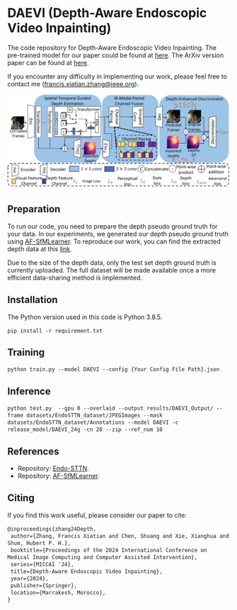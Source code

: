 # DAEVI (Depth-Aware Endoscopic Video Inpainting)
The code repository for Depth-Aware Endoscopic Video Inpainting. The pre-trained model for our paper could be found at [here](https://drive.google.com/drive/folders/1vYsUxgmtsQ7V61nIbGEf2kANzsp8Cj9D?usp=sharing). The ArXiv version paper can be found at [here](https://arxiv.org/abs/2407.02675). 

If you encounter any difficulty in implementing our work, please feel free to contact me ([francis.xiatian.zhang@ieee.org](mailto:francis.xiatian.zhang@ieee.org)).


![image](Image/Framework.png)

## Preparation
To run our code, you need to prepare the depth pseudo ground truth for your data. In our experiments, we generated our depth pseudo ground truth using [AF-SfMLearner](https://github.com/ShuweiShao/AF-SfMLearner). To reproduce our work, you can find the extracted depth data at this [link](https://durhamuniversity-my.sharepoint.com/:f:/g/personal/slxb76_durham_ac_uk/EsY9YfrENMFMqV6FIMHoZ4EBgTlEzdoal7oN8xX2WozgOw?e=Vrxp5a).

Due to the size of the depth data, only the test set depth ground truth is currently uploaded. The full dataset will be made available once a more efficient data-sharing method is implemented.

## Installation
The Python version used in this code is Python 3.8.5.

```
pip install -r requirement.txt
```


## Training
```
python train.py --model DAEVI --config {Your Config File Path}.json
```

## Inference
```
python test.py  --gpu 0 --overlaid --output results/DAEVI_Output/ --frame datasets/EndoSTTN_dataset/JPEGImages --mask datasets/EndoSTTN_dataset/Annotations --model DAEVI -c release_model/DAEVI_24g -cn 20 --zip --ref_num 10
```
## References
- Repository: [Endo-STTN](https://github.com/endomapper/Endo-STTN).
- Repository: [AF-SfMLearner](https://github.com/ShuweiShao/AF-SfMLearner).

## Citing

If you find this work useful, please consider our paper to cite:

```
@inproceedings{zhang24Depth,
 author={Zhang, Francis Xiatian and Chen, Shuang and Xie, Xianghua and Shum, Hubert P. H.},
 booktitle={Proceedings of the 2024 International Conference on Medical Image Computing and Computer Assisted Intervention},
 series={MICCAI '24},
 title={Depth-Aware Endoscopic Video Inpainting},
 year={2024},
 publisher={Springer},
 location={Marrakesh, Morocco},
}
```
